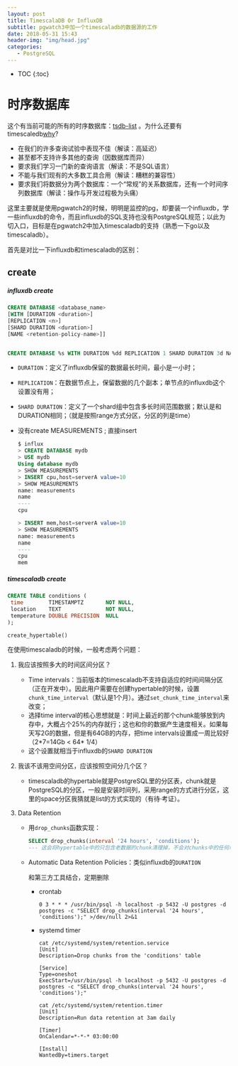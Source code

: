 ```yaml
---
layout: post
title: TimescalaDB Or InfluxDB
subtitle: pgwatch3中加一个timescaladb的数据源的工作
date: 2018-05-31 15:43
header-img: "img/head.jpg"
categories:
   - PostgreSQL
---
```


* TOC
{:toc}

# 时序数据库

这个有当前可能的所有的时序数据库：[tsdb-list](https://misfra.me/2016/04/09/tsdb-list/) 。为什么还要有timescaledb[why](https://blog.timescale.com/what-the-heck-is-time-series-data-and-why-do-i-need-a-time-series-database-dcf3b1b18563)?

- 在我们的许多查询试验中表现不佳（解读：高延迟）
- 甚至都不支持许多其他的查询（因数据库而异）
- 要求我们学习一门新的查询语言（解读：不是SQL语言）
- 不能与我们现有的大多数工具合用（解读：糟糕的兼容性）
- 要求我们将数据分为两个数据库：一个“常规”的关系数据库，还有一个时间序列数据库（解读：操作与开发过程极为头痛）

这里主要就是使用pgwatch2的时候，明明是监控的pg，却要装一个influxdb，学一些influxdb的命令，而且influxdb的SQL支持也没有PostgreSQL规范；以此为切入口，目标是在pgwatch2中加入timescaladb的支持（熟悉一下go以及timescaladb）。

首先是对比一下influxdb和timescaladb的区别：

## create

##### influxdb create

```sql
CREATE DATABASE <database_name>
[WITH [DURATION <duration>]
[REPLICATION <n>]
[SHARD DURATION <duration>]
[NAME <retention-policy-name>]]


CREATE DATABASE %s WITH DURATION %dd REPLICATION 1 SHARD DURATION 3d NAME pgwatch_def_ret
```

+ `DURATION`：定义了influxdb保留的数据最长时间，最小是一小时；

+ `REPLICATION`：在数据节点上，保留数据的几个副本；单节点的influxdb这个设置没有用；

+ `SHARD DURATION`：定义了一个shard组中包含多长时间范围数据；默认是和DURATION相同；（就是按照range方式分区，分区的列是time）

+ 没有create MEASUREMENTS ; 直接insert

  ```sql
  $ influx
  > CREATE DATABASE mydb
  > USE mydb
  Using database mydb
  > SHOW MEASUREMENTS
  > INSERT cpu,host=serverA value=10
  > SHOW MEASUREMENTS
  name: measurements
  name
  ----
  cpu

  > INSERT mem,host=serverA value=10
  > SHOW MEASUREMENTS
  name: measurements
  name
  ----
  cpu
  mem
  ```

##### timescaladb create

```sql
CREATE TABLE conditions (
 time        TIMESTAMPTZ       NOT NULL,
 location    TEXT              NOT NULL,
 temperature DOUBLE PRECISION  NULL
);

create_hypertable()
```

在使用timescaladb的时候，一般考虑两个问题：

1. 我应该按照多大的时间区间分区？

   + Time intervals：当前版本的timescaladb不支持自适应的时间间隔分区（正在开发中）。因此用户需要在创建hypertable的时候，设置`chunk_time_interval`（默认是1个月）。通过`set_chunk_time_interval`来改变；
   + 选择time interval的核心思想就是：时间上最近的那个chunk能够放到内存中，大概占个25%的内存就行；这也和你的数据产生速度相关。如果每天写2G的数据，但是有64GB的内存，把time intervals设置成一周比较好（2\*7=14Gb < 64\* 1/4）
   + 这个设置就相当于influxdb的`SHARD DURATION`

2. 我该不该用空间分区，应该按照空间分几个区？

   + timescaladb的hypertable就是PostgreSQL里的分区表，chunk就是PostgreSQL的分区，一般是安装时间列，采用range的方式进行分区，这里的space分区我猜就是list的方式实现的（有待·考证）。

3. Data Retention

   + 用`drop_chunks`函数实现：

     ```SQL
     SELECT drop_chunks(interval '24 hours', 'conditions');
     --- 这会将hypertable中的只包含老数据的chunk清理掉，不会对chunks中的任何单独的行删除
     ```

   + Automatic Data Retention Policies：类似influxdb的`DURATION`

     和第三方工具结合，定期删除

     + crontab

       ```
       0 3 * * * /usr/bin/psql -h localhost -p 5432 -U postgres -d postgres -c "SELECT drop_chunks(interval '24 hours', 'conditions');" >/dev/null 2>&1
       ```

     + systemd timer

       ```
       cat /etc/systemd/system/retention.service
       [Unit]
       Description=Drop chunks from the 'conditions' table

       [Service]
       Type=oneshot
       ExecStart=/usr/bin/psql -h localhost -p 5432 -U postgres -d postgres -c "SELECT drop_chunks(interval '24 hours', 'conditions');"

       cat /etc/systemd/system/retention.timer
       [Unit]
       Description=Run data retention at 3am daily

       [Timer]
       OnCalendar=*-*-* 03:00:00

       [Install]
       WantedBy=timers.target
       ```
